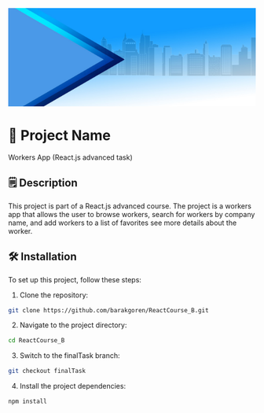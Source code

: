 

<img src="public/strip.jpg" alt="App Screenshot" width="100%" height="200px"/>

# 🚀 Project Name
Workers App (React.js advanced task)

## 🗒️ Description

This project is part of a React.js advanced course. The project is a workers app that allows the user to browse workers, search for workers by company name, and add workers to a list of favorites see more details about the worker.

## 🛠️ Installation

To set up this project, follow these steps:

1. Clone the repository:

```bash
git clone https://github.com/barakgoren/ReactCourse_B.git
```

2. Navigate to the project directory:

```bash
cd ReactCourse_B
```

3. Switch to the finalTask branch:

```bash
git checkout finalTask
```

4. Install the project dependencies:

```bash
npm install
```
